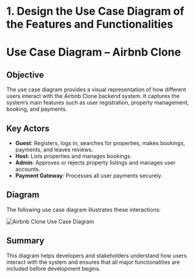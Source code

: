 # 1. Design the Use Case Diagram of the Features and Functionalities

# Use Case Diagram – Airbnb Clone

## Objective
The use case diagram provides a visual representation of how different users interact with the Airbnb Clone backend system. It captures the system’s main features such as user registration, property management, booking, and payments.

## Key Actors
- **Guest**: Registers, logs in, searches for properties, makes bookings, payments, and leaves reviews.
- **Host**: Lists properties and manages bookings.
- **Admin**: Approves or rejects property listings and manages user accounts.
- **Payment Gateway**: Processes all user payments securely.

## Diagram
The following use case diagram illustrates these interactions:

![Airbnb Clone Use Case Diagram]([./use-case-diagram/usecase-arbnb.png](https://github.com/Firezer27/alx-airbnb-project-documentation/blob/ca499950e7297d0efc8a62fb7c2fd228b99d638a/use-case-diagram/usecase-arbnb.png))

## Summary
This diagram helps developers and stakeholders understand how users interact with the system and ensures that all major functionalities are included before development begins.

